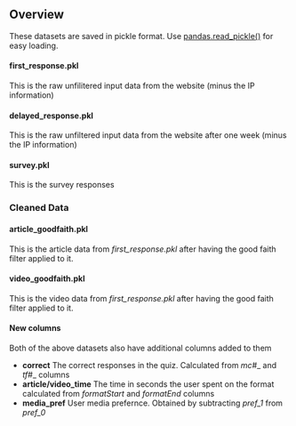 ## Overview
These datasets are saved in pickle format. Use [pandas.read_pickle()](https://pandas.pydata.org/docs/reference/api/pandas.read_pickle.html) for easy loading. 

#### first_response.pkl
This is the raw unfilitered input data from the website (minus the IP information)

#### delayed_response.pkl
This is the raw unfiltered input data from the website after one week (minus the IP information)

#### survey.pkl
This is the survey responses

### Cleaned Data
#### article_goodfaith.pkl
This is the article data from <i>first_response.pkl</i> after having the good faith filter applied to it. 

#### video_goodfaith.pkl
This is the video data from <i>first_response.pkl</i> after having the good faith filter applied to it. 

#### New columns
Both of the above datasets also have additional columns added to them

* **correct** The correct responses in the quiz. Calculated from _mc_#_ and _tf_#_ columns
* **article/video_time** The time in seconds the user spent on the format calculated from _formatStart_ and _formatEnd_ columns
* **media_pref** User media prefernce. Obtained by subtracting _pref_1_ from _pref_0_ 

